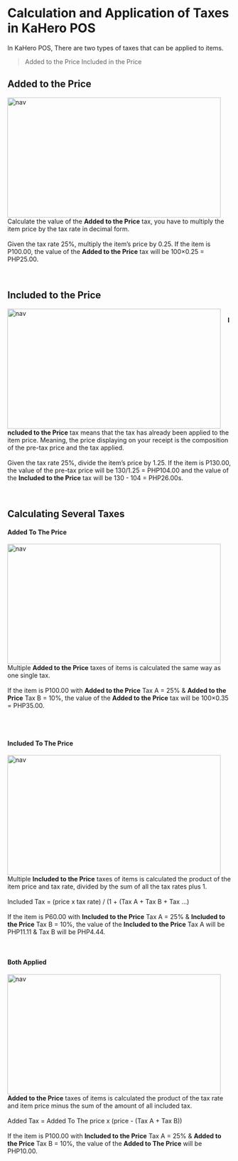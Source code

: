 # **Calculation and Application of Taxes in KaHero POS**

In KaHero POS, There are two types of taxes that can be applied to items.

> Added to the Price
> Included in the Price

## Added to the Price

<p><img src="_content/_tax/1.png" alt="nav" width="480" height="270" style="float:left; margin-right:1rem"><br><br>Calculate the value of the <b>Added to the Price</b> tax, you have to multiply the item price by the tax rate in decimal form.<br><br>Given the tax rate 25%, multiply the item’s price by 0.25. If the item is P100.00, the value of the
<b>Added to the Price</b> tax will be 100×0.25 = PHP25.00.
</p>

<br>

## Included to the Price

<p><img src="_content/_tax/2.png" alt="nav" width="480" height="270" style="float:left; margin-right:1rem"><br><b>Included to the Price</b> tax means that the tax has already been applied to the item price. Meaning, the price displaying on your receipt is the composition of the pre-tax price and the tax applied.<br><br>Given the tax rate 25%, divide the item’s price by 1.25. If the item is P130.00, the value of the
pre-tax price will be 130/1.25 = PHP104.00 and the value of the
<b>Included to the Price</b> tax will be 130 - 104 = PHP26.00s.</p>

<br>

## Calculating Several Taxes

<h4><b>Added To The Price</b></h4>

<p><img src="_content/_tax/4.png" alt="nav" width="480" height="270" style="float:left; margin-right:1rem"><br>Multiple <b>Added to the Price</b> taxes of items is calculated the same way as one single tax.<br><br>If the item is P100.00 with <b>Added to the Price</b> Tax A = 25% & <b>Added to the Price</b> Tax B = 10%, the value of the
<b>Added to the Price</b> tax will be 100×0.35 = PHP35.00.</p>

<br><br>

<h4><b>Included To The Price</b></h4>

<p><img src="_content/_tax/3.png" alt="nav" width="480" height="270" style="float:left; margin-right:1rem">Multiple <b>Included to the Price</b> taxes of items is calculated the product of the item price and tax rate, divided by the sum of all the tax rates plus 1.<br><br>Included Tax = (price x tax rate) / (1 + (Tax A + Tax B + Tax ...)<br><br>If the item is P60.00 with <b>Included  to the Price</b> Tax A = 25% & <b>Included to the Price</b> Tax B = 10%, the value of the
<b>Included to the Price</b> Tax A will be PHP11.11 & Tax B will be PHP4.44.</p>

<br>

<h4><b>Both Applied</b></h4>

<p><img src="_content/_tax/5.png" alt="nav" width="480" height="270" style="float:left; margin-right:1rem"><b>Added to the Price</b> taxes of items is calculated the product of the tax rate and item price minus the sum of the amount of all included tax.<br><br>Added Tax = Added To The price x (price - (Tax A + Tax B))<br><br>If the item is P100.00 with <b>Included  to the Price</b> Tax A = 25% & <b>Added to the Price</b> Tax B = 10%, the value of the <b>Added to The Price</b> will be PHP10.00.</p>

<br>
